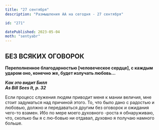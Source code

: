 ```yaml
---
title: "27 сентября"
description: "Размышления АА на сегодня - 27 сентября"

id: "271"

datePublished: 2023-05-04
moth: "sentyabr"
---
```


## БЕЗ ВСЯКИХ ОГОВОРОК

**Переполненное благодарностью [человеческое сердце], с каждым ударом оно,
конечно же, будет излучать любовь…**

**_Как это видит Билл  
As Bill Sees It, p. 32_**

Если процесс служения людям приводит меня к мании величия, мне стоит
задуматься над причиной этого. То, что было дано с радостью и любовью, должно
и передаваться другим без оговорок и ожидания чего-то взамен. Ибо по мере
моего духовного -роста я обнаруживаю, что, сколько бы я с лю-бовью ни отдавал,
духовно я получаю намного больше.
